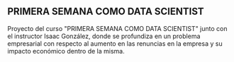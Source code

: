## PRIMERA SEMANA COMO DATA SCIENTIST

Proyecto del curso "PRIMERA SEMANA COMO DATA SCIENTIST" junto con el instructor Isaac González, donde se profundiza en un problema empresarial con respecto al aumento en las renuncias en la empresa y su impacto económico dentro de la misma.
